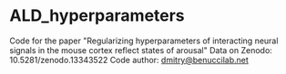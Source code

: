 # ALD_hyperparameters
Code for the paper "Regularizing hyperparameters of interacting neural signals in the mouse cortex reflect states of arousal"
Data on Zenodo: 10.5281/zenodo.13343522
Code author: dmitry@benuccilab.net
